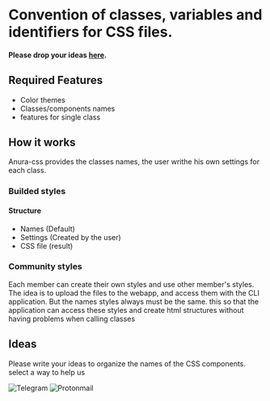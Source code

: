 # Convention of classes, variables and identifiers for CSS files.

#### Please drop your ideas [here](#Ideas).
## Required Features

- Color themes
- Classes/components names
- features for single class

## How it works

Anura-css provides the classes names, the user writhe his own settings for each class.

### Builded styles
#### Structure

- Names (Default)
- Settings (Created by the user)
- CSS file (result)

### Community styles

Each member can create their own styles and use other member's styles. The idea is to upload the files to the webapp, and access them with the CLI application. But the names styles always must be the same. this so that the application can access these styles and create html structures without having problems when calling classes

## Ideas

Please write your ideas to organize the names of the CSS components.
select a way to help us

![Telegram](https://img.shields.io/badge/Telegram-2CA5E0?style=for-the-badge&logo=telegram&logoColor=white)
![Protonmail](https://img.shields.io/badge/ProtonMail-8B89CC?style=for-the-badge&logo=protonmail&logoColor=white)

